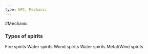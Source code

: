 ```yaml
---
type: NPC, Mechanic
---
```


#Mechanic 


### Types of spirits

Fire spirits
Water spirits
Wood spirits
Water spirits
Metal/Wind spirits
